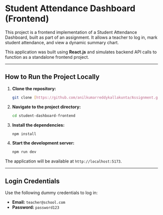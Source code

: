 # Student Attendance Dashboard (Frontend)

This project is a frontend implementation of a Student Attendance Dashboard, built as part of an assignment. It allows a teacher to log in, mark student attendance, and view a dynamic summary chart.

This application was built using **React.js** and simulates backend API calls to function as a standalone frontend project.

---

## How to Run the Project Locally

1.  **Clone the repository:**
    ```bash
    git clone [https://github.com/anilkumarreddykallakunta/Assignment.git](https://github.com/anilkumarreddykallakunta/Assignment.git)
    ```
2.  **Navigate to the project directory:**
    ```bash
    cd student-dashboard-frontend
    ```
3.  **Install the dependencies:**
    ```bash
    npm install
    ```
4.  **Start the development server:**
    ```bash
    npm run dev
    ```
The application will be available at `http://localhost:5173`.

---

## Login Credentials

Use the following dummy credentials to log in:

-   **Email:** `teacher@school.com`
-   **Password:** `password123`